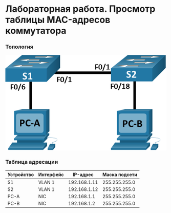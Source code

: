 # Лабораторная работа. Просмотр таблицы MAC-адресов коммутатора
### Топология
![](img/topology.png)

### Таблица адресации
| Устройство | Интерфейс | IP-адрес         | Маска подсети     |
|------------|-----------|------------------|-------------------|
| S1         | VLAN 1    | 192.168.1.11     | 255.255.255.0     |
| S2         | VLAN 1    | 192.168.1.12     | 255.255.255.0     |
| PC-A       | NIC       | 192.168.1.1      | 255.255.255.0     |
| PC-B       | NIC       | 192.168.1.2      | 255.255.255.0     |


